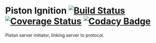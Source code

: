 Piston Ignition [![Build Status](https://travis-ci.org/Laxio/PistonIgnition.svg?branch=master)](https://travis-ci.org/Laxio/PistonIgnition) [![Coverage Status](https://coveralls.io/repos/github/Laxio/PistonIgnition/badge.svg?branch=master)](https://coveralls.io/github/Laxio/PistonIgnition?branch=master) [![Codacy Badge](https://api.codacy.com/project/badge/Grade/c85d421ec3d8497b8a46f0a38dbca19f)](https://www.codacy.com/app/hfoxy/PistonIgnition?utm_source=github.com&amp;utm_medium=referral&amp;utm_content=Laxio/PistonIgnition&amp;utm_campaign=Badge_Grade)
===============

Piston server initiator, linking server to protocol.